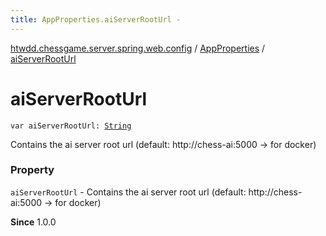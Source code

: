 ```yaml
---
title: AppProperties.aiServerRootUrl - 
---
```


[htwdd.chessgame.server.spring.web.config](../index.html) / [AppProperties](index.html) / [aiServerRootUrl](./ai-server-root-url.html)

# aiServerRootUrl

`var aiServerRootUrl: `[`String`](https://kotlinlang.org/api/latest/jvm/stdlib/kotlin/-string/index.html)

Contains the ai server root url (default: http://chess-ai:5000 -&gt; for docker)

### Property

`aiServerRootUrl` - Contains the ai server root url (default: http://chess-ai:5000 -&gt; for docker)

**Since**
1.0.0

